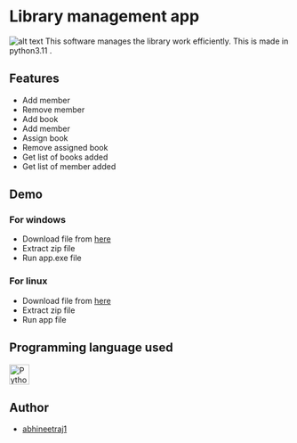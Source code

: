 # Library management app
![alt text](http://github.com/abhineetraj1/library-management-app/raw/main/img1.png)
This software manages the library work efficiently. This is made in python3.11 .
## Features
*	Add member
*	Remove member
*	Add book
*	Add member
*	Assign book
*	Remove assigned book
*	Get list of books added
*	Get list of member added
 
## Demo
### For windows
*	Download file from [here](http://github.com/abhineetraj1/library-management-app/raw/main/app_windows.zip)
*	Extract zip file
*	Run app.exe file
### For linux
*	Download file from [here](http://github.com/abhineetraj1/library-management-app/raw/main/app_linux.zip)
*	Extract zip file
*	Run app file

## Programming language used
<a href="https://www.python.org/" target="_blank" rel="noreferrer"><img src="https://raw.githubusercontent.com/danielcranney/readme-generator/main/public/icons/skills/python-colored.svg" width="36" height="36" alt="Python" /></a>
## Author
*	[abhineetraj1](http://github.com/abhineetraj1)
